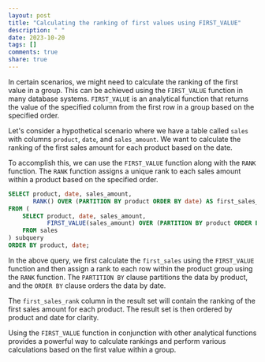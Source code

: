 ```yaml
---
layout: post
title: "Calculating the ranking of first values using FIRST_VALUE"
description: " "
date: 2023-10-20
tags: []
comments: true
share: true
---
```


In certain scenarios, we might need to calculate the ranking of the first value in a group. This can be achieved using the `FIRST_VALUE` function in many database systems. `FIRST_VALUE` is an analytical function that returns the value of the specified column from the first row in a group based on the specified order.

Let's consider a hypothetical scenario where we have a table called `sales` with columns `product`, `date`, and `sales_amount`. We want to calculate the ranking of the first sales amount for each product based on the date.

To accomplish this, we can use the `FIRST_VALUE` function along with the `RANK` function. The `RANK` function assigns a unique rank to each sales amount within a product based on the specified order.

```sql
SELECT product, date, sales_amount,
       RANK() OVER (PARTITION BY product ORDER BY date) AS first_sales_rank
FROM (
    SELECT product, date, sales_amount,
           FIRST_VALUE(sales_amount) OVER (PARTITION BY product ORDER BY date) AS first_sales
    FROM sales
) subquery
ORDER BY product, date;
```

In the above query, we first calculate the `first_sales` using the `FIRST_VALUE` function and then assign a rank to each row within the product group using the `RANK` function. The `PARTITION BY` clause partitions the data by product, and the `ORDER BY` clause orders the data by date.

The `first_sales_rank` column in the result set will contain the ranking of the first sales amount for each product. The result set is then ordered by product and date for clarity.

Using the `FIRST_VALUE` function in conjunction with other analytical functions provides a powerful way to calculate rankings and perform various calculations based on the first value within a group.